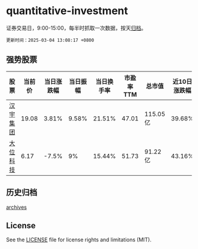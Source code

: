 # quantitative-investment

证券交易日，9:00-15:00，每半时抓取一次数据，按天[归档](archives)。

`更新时间：2025-03-04 13:08:17 +0800`

## 强势股票

|股票|当前价|当日涨跌幅|当日振幅|当日换手率|市盈率TTM|总市值|近10日涨跌幅|
|----|----|----|----|----|----|----|----|
|[汉宇集团](https://xueqiu.com/S/SZ300403)|19.08|3.81%|9.58%|21.51%|47.01|115.05亿|39.68%|
|[大位科技](https://xueqiu.com/S/SH600589)|6.17|-7.5%|9%|15.44%|51.73|91.22亿|43.16%|

## 历史归档

[archives](archives)

## License

See the [LICENSE](LICENSE) file for license rights and limitations (MIT).